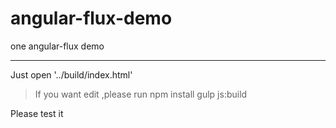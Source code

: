 # angular-flux-demo
one angular-flux demo
***
Just open
'../build/index.html'
> If you want edit ,please run 
npm install 
gulp js:build

Please test it
